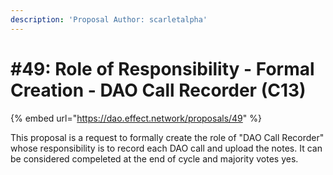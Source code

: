 ```yaml
---
description: 'Proposal Author: scarletalpha'
---
```


# #49: Role of Responsibility - Formal Creation - DAO Call Recorder (C13)

{% embed url="https://dao.effect.network/proposals/49" %}

This proposal is a request to formally create the role of "DAO Call Recorder" whose responsibility is to record each DAO call and upload the notes. It can be considered compeleted at the end of cycle and majority votes yes.
